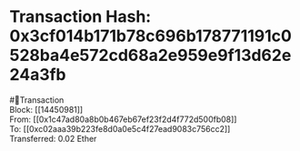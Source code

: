 
Transaction Hash: 0x3cf014b171b78c696b178771191c0528ba4e572cd68a2e959e9f13d62e24a3fb
====================================================================================
  
#💸Transaction  
Block: [[14450981]]  
From: [[0x1c47ad80a8b0b467eb67ef23f2d4f772d500fb08]]  
To: [[0xc02aaa39b223fe8d0a0e5c4f27ead9083c756cc2]]  
Transferred: 0.02 Ether